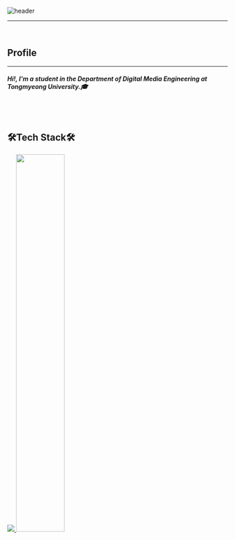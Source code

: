 ![header](https://capsule-render.vercel.app/api?type=waving&color=timeGradient&text=Hyunwoo's%20GitHub%&animation=twinkling&fontSize=45&fontAlignY=40&fontAlign=70&height=250)
<hr>
<br>
<h2 align="left" color: 0000ff>Profile</h2>
<hr>
<h5 align="left">Hi!, I'm a student in the Department of Digital Media Engineering at Tongmyeong University.🎓</h5>
<br>
<br>

<h2 align="left">🛠️Tech Stack🛠️</h2>
<a href="s">
  <img src="https://github-readme-stats.vercel.app/api/top-langs/?username=Hyunwoo-Seo&exclude_repo=dkssud8150.github.io&layout=compact&theme=tokyonight" />
</a>
<a href="s">
  <img src="https://github-readme-stats.vercel.app/api?username=Hyunwoo-Seo&theme=tokyonight&show_icons=true" width="47%" />
</a>
